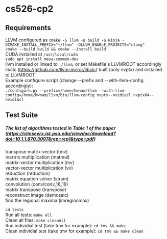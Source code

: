# cs526-cp2

## Requirements
LLVM configured as `cmake -S llvm -B build -G Ninja -DCMAKE_INSTALL_PREFIX="~/llvm" -DLLVM_ENABLE_PROJECTS="clang"`  
`cmake --build build && cmake --install build`    
CUDA installed at `/usr/local/cuda`  
`sudo apt install mesa-common-dev`  
llvm installed or linked to `./llvm`, or set Makefile's LLVMROOT accordingly  
libclc (https://github.com/llvm-mirror/libclc) built (only nvptx) and installed to LLVMROOT  
Example configure script (change --prefix and --with-llvm-config accordingly):  
`./configure.py --prefix=/home/hwnam/llvm --with-llvm-config=/home/hwnam/llvm/bin/llvm-config nvptx--nvidiacl nvptx64--nvidiacl`

## Test Suite
##### The list of algorithms tested in Table 1 of the paper (https://citeseerx.ist.psu.edu/viewdoc/download?doi=10.1.1.870.3097&rep=rep1&type=pdf)
transpose matrix vector (tmv)  
martrix multiplication (matmul)  
matrix-vector multiplication (mv)  
vector-vector multiplication (vv)  
reduction (reduction)  
matrix equation solver (strsm)  
convolution (conv/conv_16_16)  
matrix transpose (transpose)  
reconstruct image (demosaic)  
find the regional maxima (imregionmax)  

`cd tests`  
Run all tests: `make all`  
Clean all files: `make cleanAll`  
Run individial test (take tmv for example): `cd tmv && make`  
Clean individial test (take tmv for example): `cd tmv && make clean`  
